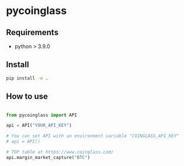 # pycoinglass

## Requirements

- python > 3.9.0

## Install

```bash
pip install -e .
```

## How to use

```python

from pycoinglass import API

api = API("YOUR_API_KEY")

# You can set API with an environment variable "COINGLASS_API_KEY" 
# api = API()

# TOP table at https://www.coinglass.com/
api.margin_market_capture("BTC")

```